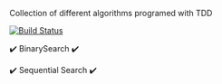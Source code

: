 Collection of different algorithms programed with TDD

[![Build Status](https://travis-ci.com/Matej-ch/algorithms.svg?branch=master)](https://travis-ci.com/Matej-ch/algorithms)

:heavy_check_mark: BinarySearch :heavy_check_mark:

:heavy_check_mark: Sequential Search :heavy_check_mark: